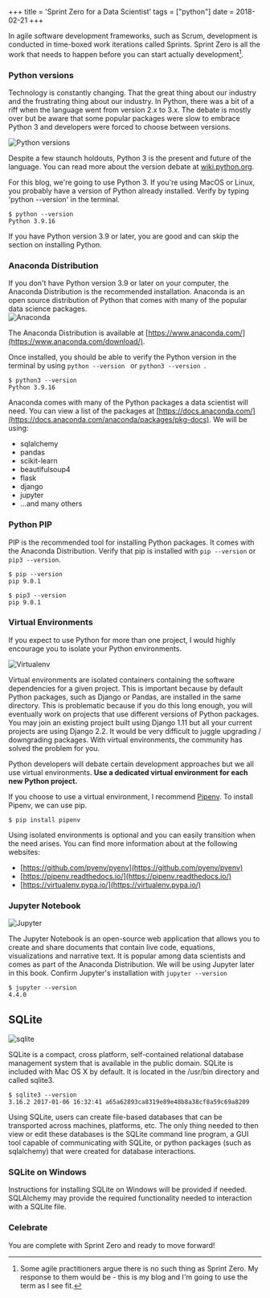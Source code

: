 +++
title = 'Sprint Zero for a Data Scientist'
tags = ["python"]
date = 2018-02-21
+++

In agile software development frameworks, such as Scrum, development is conducted in time-boxed work iterations called Sprints.  Sprint Zero is all the work that needs to happen before you can start actually development[^sprint_zero_footnote].

### Python versions
Technology is constantly changing.  That the great thing about our industry and the frustrating thing about our industry.  In Python, there was a bit of a riff when the language went from version 2.x to 3.x.  The debate is mostly over but be aware that some popular packages were slow to embrace Python 3 and developers were forced to choose between versions.

![Python versions](../../python-2-vs-python-3.jpg)

Despite a few staunch holdouts, Python 3 is the present and future of the language.  You can read more about the version debate at [wiki.python.org](https://wiki.python.org/moin/Python2orPython3).

For this blog, we're going to use Python 3.  If you're using MacOS or Linux, you probably have a version of Python already installed.  Verify by typing 'python --version' in the terminal.
```
$ python --version
Python 3.9.16
```

If you have Python version 3.9 or later, you are good and can skip the section on installing Python.

### Anaconda Distribution
If you don't have Python version 3.9 or later on your computer, the Anaconda Distribution is the recommended installation.  Anaconda is an open source distribution of Python that comes with many of the popular data science packages.  
![Anaconda](../../anaconda_packages.png)

The Anaconda Distribution is available at  [https://www.anaconda.com/](https://www.anaconda.com/download/).

Once installed, you should be able to verify the Python version in the terminal by using ```python --version ``` or ```python3 --version ```.
```
$ python3 --version
Python 3.9.16
```

Anaconda comes with many of the Python packages a data scientist will need.  You can view a list of the packages at [https://docs.anaconda.com/](https://docs.anaconda.com/anaconda/packages/pkg-docs).  We will be using:

- sqlalchemy
- pandas
- scikit-learn
- beautifulsoup4
- flask
- django
- jupyter
- ...and many others

### Python PIP
PIP is the recommended tool for installing Python packages.  It comes with the Anaconda Distribution.  Verify that pip is installed with ```pip --version``` or ```pip3 --version```.
```
$ pip --version
pip 9.0.1

$ pip3 --version
pip 9.0.1
```

### Virtual Environments
If you expect to use Python for more than one project, I would highly encourage you to isolate your Python environments.  

![Virtualenv](../../virtualenv.png)

Virtual environments are isolated containers containing the software dependencies for a given project. This is important because by default Python packages, such as Django or Pandas, are installed in the same directory. This is problematic because if you do this long enough, you will eventually work on projects that use different versions of Python packages. You may join an existing project built using Django 1.11 but all your current projects are using Django 2.2.  It would be very difficult to juggle upgrading / downgrading packages. With virtual environments, the community has solved the problem for you.

Python developers will debate certain development approaches but we all use virtual environments.  __Use a dedicated virtual environment for each new Python project.__

If you choose to use a virtual environment, I recommend [Pipenv](https://pipenv.kennethreitz.org/en/latest/).  To install Pipenv, we can use pip.

```
$ pip install pipenv
```

Using isolated environments is optional and you can easily transition when the need arises.  You can find more information about at the following websites:

- [https://github.com/pyenv/pyenv](https://github.com/pyenv/pyenv)
- [https://pipenv.readthedocs.io/](https://pipenv.readthedocs.io/)
- [https://virtualenv.pypa.io/](https://virtualenv.pypa.io/)

### Jupyter Notebook

![Jupyter](../../jupyterpreview.png)

The Jupyter Notebook is an open-source web application that allows you to create and share documents that contain live code, equations, visualizations and narrative text.  It is popular among data scientists and comes as part of the Anaconda Distribution.  We will be using Jupyter later in this book.  Confirm Jupyter's installation with ```jupyter --version```
```
$ jupyter --version
4.4.0
```

## SQLite

![sqlite](../../sqlite_logo.png)

SQLite is a compact, cross platform, self-contained relational database management system that is available in the public domain. SQLite is included with Mac OS X by default. It is located in the /usr/bin directory and called sqlite3.
```
$ sqlite3 --version
3.16.2 2017-01-06 16:32:41 a65a62893ca8319e89e48b8a38cf8a59c69a8209
```

Using SQLite, users can create file-based databases that can be transported across machines, platforms, etc. The only thing needed to then view or edit these databases is the SQLite command line program, a GUI tool capable of communicating with SQLite, or python packages (such as sqlalchemy) that were created for database interactions.

### SQLite on Windows
Instructions for installing SQLite on Windows will be provided if needed.  SQLAlchemy may provide the required functionality needed to interaction with a SQLite file.

### Celebrate
You are complete with Sprint Zero and ready to move forward!


[^sprint_zero_footnote]: Some agile practitioners argue there is no such thing as Sprint Zero.  My response to them would be - this is my blog and I'm going to use the term as I see fit.